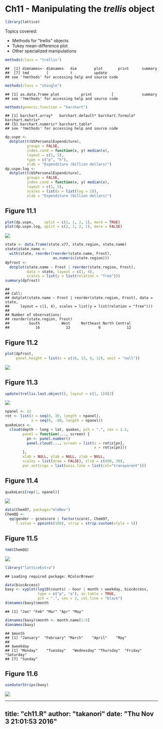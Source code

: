 # Ch11 - Manipulating the *trellis* object


```r
library(lattice)
```

Topics covered:

- Methods for "trellis" objects
- Tukey mean-difference plot
- Other specialized manipulations



```r
methods(class = "trellis")
```

```
##  [1] dimnames<- dimnames   dim        plot       print      summary   
##  [7] tmd        [          t          update    
## see '?methods' for accessing help and source code
```

```r
methods(class = "shingle")
```

```
## [1] as.data.frame plot          print         [             summary      
## see '?methods' for accessing help and source code
```

```r
methods(generic.function = "barchart")
```

```
## [1] barchart.array*   barchart.default* barchart.formula* barchart.matrix* 
## [5] barchart.numeric* barchart.table*  
## see '?methods' for accessing help and source code
```

```r
dp.uspe <- 
  dotplot(t(USPersonalExpenditure), 
          groups = FALSE, 
          index.cond = function(x, y) median(x),
          layout = c(1, 5), 
          type = c("p", "h"),
          xlab = "Expenditure (billion dollars)")
dp.uspe.log <- 
  dotplot(t(USPersonalExpenditure), 
          groups = FALSE, 
          index.cond = function(x, y) median(x),
          layout = c(1, 5), 
          scales = list(x = list(log = 2)),
          xlab = "Expenditure (billion dollars)")
```

## Figure 11.1


```r
plot(dp.uspe,     split = c(1, 1, 2, 1), more = TRUE)
plot(dp.uspe.log, split = c(2, 1, 2, 1), more = FALSE)
```

![](ch11_files/figure-html/unnamed-chunk-3-1.png)<!-- -->

```r
state <- data.frame(state.x77, state.region, state.name)
state$state.name <- 
  with(state, reorder(reorder(state.name, Frost), 
                      as.numeric(state.region)))
dpfrost <- 
  dotplot(state.name ~ Frost | reorder(state.region, Frost),
          data = state, layout = c(1, 4),
          scales = list(y = list(relation = "free")))
summary(dpfrost)
```

```
## 
## Call:
## dotplot(state.name ~ Frost | reorder(state.region, Frost), data = state, 
##     layout = c(1, 4), scales = list(y = list(relation = "free")))
## 
## Number of observations:
## reorder(state.region, Frost)
##         South          West     Northeast North Central 
##            16            13             9            12
```

## Figure 11.2


```r
plot(dpfrost, 
     panel.height = list(x = c(16, 13, 9, 12), unit = "null"))
```

![](ch11_files/figure-html/unnamed-chunk-4-1.png)<!-- -->

## Figure 11.3


```r
update(trellis.last.object(), layout = c(1, 1))[2]
```

![](ch11_files/figure-html/unnamed-chunk-5-1.png)<!-- -->

```r
npanel <- 12
rot <- list(z = seq(0, 30, length = npanel), 
            x = seq(0, -80, length = npanel))
quakeLocs <-
  cloud(depth ~ long + lat, quakes, pch = ".", cex = 1.5,
        panel = function(..., screen) {
          pn <- panel.number()
          panel.cloud(..., screen = list(z = rot$z[pn], 
                                         x = rot$x[pn]))
        },
        xlab = NULL, ylab = NULL, zlab = NULL, 
        scales = list(draw = FALSE), zlim = c(690, 30), 
        par.settings = list(axis.line = list(col="transparent")))
```

## Figure 11.4


```r
quakeLocs[rep(1, npanel)]
```

![](ch11_files/figure-html/unnamed-chunk-6-1.png)<!-- -->

```r
data(Chem97, package="mlmRev")
ChemQQ <- 
  qq(gender ~ gcsescore | factor(score), Chem97, 
     f.value = ppoints(100), strip = strip.custom(style = 5))
```

## Figure 11.5


```r
tmd(ChemQQ)
```

![](ch11_files/figure-html/unnamed-chunk-7-1.png)<!-- -->

```r
library("latticeExtra")
```

```
## Loading required package: RColorBrewer
```

```r
data(biocAccess)
baxy <- xyplot(log10(counts) ~ hour | month + weekday, biocAccess,
               type = c("p", "a"), as.table = TRUE,
               pch = ".", cex = 2, col.line = "black")
dimnames(baxy)$month
```

```
## [1] "Jan" "Feb" "Mar" "Apr" "May"
```

```r
dimnames(baxy)$month <- month.name[1:5]
dimnames(baxy)
```

```
## $month
## [1] "January"  "February" "March"    "April"    "May"     
## 
## $weekday
## [1] "Monday"    "Tuesday"   "Wednesday" "Thursday"  "Friday"    "Saturday" 
## [7] "Sunday"
```

## Figure 11.6


```r
useOuterStrips(baxy)
```

![](ch11_files/figure-html/unnamed-chunk-8-1.png)<!-- -->


---
title: "ch11.R"
author: "takanori"
date: "Thu Nov  3 21:01:53 2016"
---
